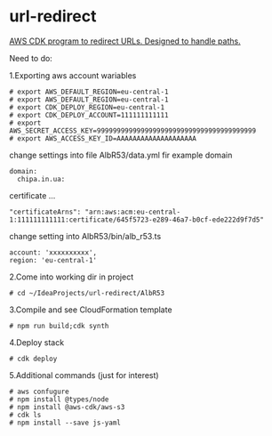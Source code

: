 # url-redirect
[AWS CDK program to redirect URLs. Designed to handle paths.](https://docs.aws.amazon.com/en_us/cdk/latest/guide/getting_started.html)

Need to do:

1.Exporting aws account wariables

```
# export AWS_DEFAULT_REGION=eu-central-1
# export AWS_DEFAULT_REGION=eu-central-1
# export CDK_DEPLOY_REGION=eu-central-1
# export CDK_DEPLOY_ACCOUNT=111111111111
# export AWS_SECRET_ACCESS_KEY=9999999999999999999999999999999999999999
# export AWS_ACCESS_KEY_ID=AAAAAAAAAAAAAAAAAAAA
```
change settings into file AlbR53/data.yml fir example domain
```
domain:
  chipa.in.ua:
```
certificate ...
```
"certificateArns": "arn:aws:acm:eu-central-1:111111111111:certificate/645f5723-e289-46a7-b0cf-ede222d9f7d5"
```
change setting into AlbR53/bin/alb_r53.ts

```
account: 'xxxxxxxxxx',
region: 'eu-central-1'
```

2.Come into working dir in project

```
# cd ~/IdeaProjects/url-redirect/AlbR53
```

3.Compile and see CloudFormation template

```
# npm run build;cdk synth
```

4.Deploy stack
```
# cdk deploy
```
5.Additional commands (just for interest)
```
# aws confugure
# npm install @types/node
# npm install @aws-cdk/aws-s3
# cdk ls
# npm install --save js-yaml
```